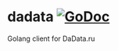 # dadata [![GoDoc](https://godoc.org/github.com/webdeskltd/dadata?status.png)](http://godoc.org/github.com/webdeskltd/dadata)

Golang client for DaData.ru
